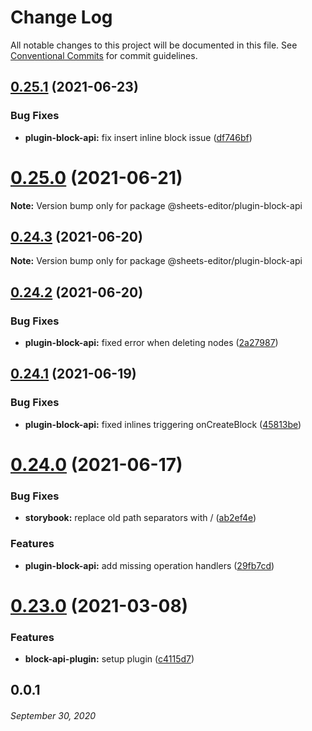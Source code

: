# Change Log

All notable changes to this project will be documented in this file.
See [Conventional Commits](https://conventionalcommits.org) for commit guidelines.

## [0.25.1](https://github.com/coniel/slash/compare/v0.25.0...v0.25.1) (2021-06-23)


### Bug Fixes

* **plugin-block-api:** fix insert inline block issue ([df746bf](https://github.com/coniel/slash/commit/df746bfbf0903c76768d3970222daa6587745476))





# [0.25.0](https://github.com/coniel/slash/compare/v0.24.3...v0.25.0) (2021-06-21)

**Note:** Version bump only for package @sheets-editor/plugin-block-api





## [0.24.3](https://github.com/coniel/slash/compare/v0.24.2...v0.24.3) (2021-06-20)

**Note:** Version bump only for package @sheets-editor/plugin-block-api





## [0.24.2](https://github.com/coniel/slash/compare/v0.24.1...v0.24.2) (2021-06-20)


### Bug Fixes

* **plugin-block-api:** fixed error when deleting nodes ([2a27987](https://github.com/coniel/slash/commit/2a27987a050abbc53cdc4d976287048cc4f8e62c))





## [0.24.1](https://github.com/coniel/slash/compare/v0.24.0...v0.24.1) (2021-06-19)


### Bug Fixes

* **plugin-block-api:** fixed inlines triggering onCreateBlock ([45813be](https://github.com/coniel/slash/commit/45813bec5c2d2861da004ecff226cad47d5ab710))





# [0.24.0](https://github.com/coniel/slash/compare/v0.23.0...v0.24.0) (2021-06-17)


### Bug Fixes

* **storybook:** replace old path separators with / ([ab2ef4e](https://github.com/coniel/slash/commit/ab2ef4ec1773336537973e406bd24b84e239c51d))


### Features

* **plugin-block-api:** add missing operation handlers ([29fb7cd](https://github.com/coniel/slash/commit/29fb7cd4a539d43a11df4f4f232cf20922247b81))





# [0.23.0](https://github.com/coniel/slash/compare/v0.22.2...v0.23.0) (2021-03-08)


### Features

* **block-api-plugin:** setup plugin ([c4115d7](https://github.com/coniel/slash/commit/c4115d7d5c9eaedf1c7d9c988c2598d0bc7a023b))





## 0.0.1
###### *September 30, 2020*
